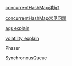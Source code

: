
[concurrentHashMap详解1](http://www.javarticles.com/2012/06/concurrenthashmap.html)

[concurrentHashMap常见问题](http://javabypatel.blogspot.in/2016/09/concurrenthashmap-interview-questions.html)

[aqs explain](http://www.javarticles.com/2012/10/abstractqueuedsynchronizer-aqs.html)

[volatility explain](https://www.ibm.com/developerworks/java/library/j-jtp06197/index.html)


Phaser

SynchronousQueue
